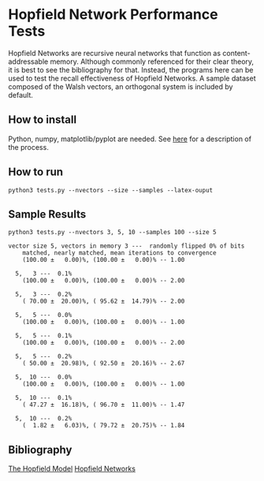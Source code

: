 Hopfield Network Performance Tests
==================================

Hopfield Networks are recursive neural networks that function as content-addressable memory. Although commonly referenced for their clear theory, it is best to see the bibliography for that. Instead, the programs here can be used to test the recall effectiveness of Hopfield Networks. A sample dataset composed of the Walsh vectors, an orthogonal system is included by default.

How to install
--------------
Python, numpy, matplotlib/pyplot are needed.
See [here](http://matplotlib.org/users/installing.html) for a description of the process.

How to run
----------

```
python3 tests.py --nvectors --size --samples --latex-ouput
```

Sample Results
--------------
```
python3 tests.py --nvectors 3, 5, 10 --samples 100 --size 5

vector size 5, vectors in memory 3 ---  randomly flipped 0% of bits
	matched, nearly matched, mean iterations to convergence
	(100.00 ±   0.00)%, (100.00 ±   0.00)% -- 1.00

  5,   3 ---  0.1%
	(100.00 ±   0.00)%, (100.00 ±   0.00)% -- 2.00

  5,   3 ---  0.2%
	( 70.00 ±  20.00)%, ( 95.62 ±  14.79)% -- 2.00

  5,   5 ---  0.0%
	(100.00 ±   0.00)%, (100.00 ±   0.00)% -- 1.00

  5,   5 ---  0.1%
	(100.00 ±   0.00)%, (100.00 ±   0.00)% -- 2.00

  5,   5 ---  0.2%
	( 50.00 ±  20.98)%, ( 92.50 ±  20.16)% -- 2.67

  5,  10 ---  0.0%
	(100.00 ±   0.00)%, (100.00 ±   0.00)% -- 1.00

  5,  10 ---  0.1%
	( 47.27 ±  16.18)%, ( 96.70 ±  11.00)% -- 1.47

  5,  10 ---  0.2%
	(  1.82 ±   6.03)%, ( 79.72 ±  20.75)% -- 1.84
```

Bibliography
------------
[The Hopfield Model](http://page.mi.fu-berlin.de/rojas/neural/chapter/K13.pdf)
[Hopfield Networks](http://www.comp.leeds.ac.uk/ai23/reading/Hopfield.pdf)

